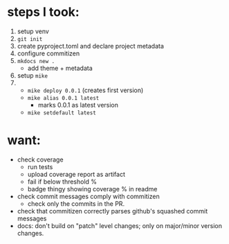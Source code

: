 # steps I took: 

1. setup venv
2. `git init`
3. create pyproject.toml and declare project metadata
4. configure commitizen
5. `mkdocs new .`
   - add theme  + metadata
6. setup `mike`
7. 
   - `mike deploy 0.0.1` (creates first version)
   - `mike alias 0.0.1 latest`
     - marks 0.0.1 as latest version 
   - `mike setdefault latest`

# want: 
- check coverage 
  - run tests
  - upload coverage report as artifact 
  - fail if below threshold %
  - badge thingy showing coverage % in readme
- check commit messages comply with commitizen 
  - check only the commits in the PR. 
- check that commitizen correctly parses github's squashed commit messages 
- docs: don't build on "patch" level changes; only on major/minor version changes.